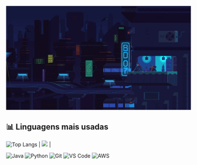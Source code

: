 <img src="./gifdogithub.gif" width="1680"/>

## 📊 Linguagens mais usadas

![Top Langs](https://github-readme-stats.vercel.app/api/top-langs/?username=KelvinKrauss&layout=compact&theme=tokyonight) | <img src="https://media.giphy.com/media/ttknk7M3d3UBEeZsii/giphy.gif" width="300" /> |



![Java](https://img.shields.io/badge/Java-%23ED8B00.svg?style=flat&logo=java&logoColor=white)
![Python](https://img.shields.io/badge/Python-%2314354C.svg?style=flat&logo=python&logoColor=white)
![Git](https://img.shields.io/badge/Git-%23F05033.svg?style=flat&logo=git&logoColor=white)
![VS Code](https://img.shields.io/badge/VSCode-%23007ACC.svg?style=flat&logo=visual-studio-code&logoColor=white)
![AWS](https://img.shields.io/badge/AWS-%23FF9900.svg?style=flat&logo=amazon-aws&logoColor=white)



